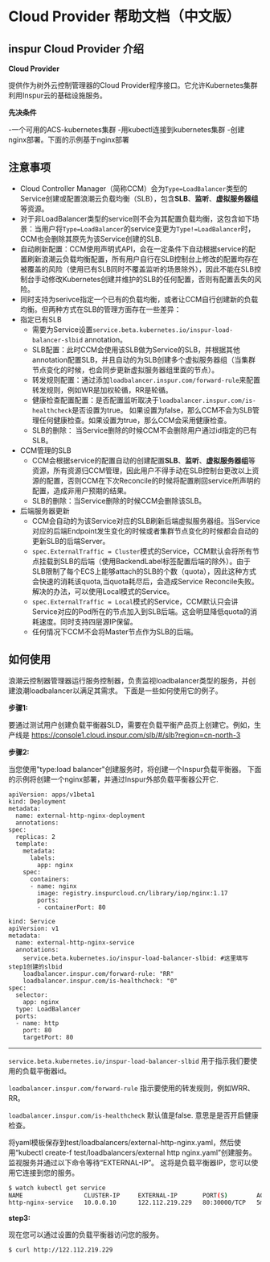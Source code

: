 # Cloud Provider 帮助文档（中文版）

## inspur Cloud Provider 介绍

**Cloud Provider**

提供作为树外云控制管理器的Cloud Provider程序接口。它允许Kubernetes集群利用Inspur云的基础设施服务。

**先决条件**

-一个可用的ACS-kubernetes集群
-用kubectl连接到kubernetes集群
-创建nginx部署。下面的示例基于nginx部署

## 注意事项

- Cloud Controller Manager（简称CCM）会为`Type=LoadBalancer`类型的Service创建或配置浪潮云负载均衡（SLB），包含**SLB**、**监听**、**虚拟服务器组**等资源。
- 对于非LoadBalancer类型的service则不会为其配置负载均衡，这包含如下场景：当用户将`Type=LoadBalancer`的service变更为`Type!=LoadBalancer`时，CCM也会删除其原先为该Service创建的SLB.
- 自动刷新配置：CCM使用声明式API，会在一定条件下自动根据service的配置刷新浪潮云负载均衡配置，所有用户自行在SLB控制台上修改的配置均存在被覆盖的风险（使用已有SLB同时不覆盖监听的场景除外），因此不能在SLB控制台手动修改Kubernetes创建并维护的SLB的任何配置，否则有配置丢失的风险。
- 同时支持为serivce指定一个已有的负载均衡，或者让CCM自行创建新的负载均衡。但两种方式在SLB的管理方面存在一些差异：
- 指定已有SLB
  - 需要为Service设置`service.beta.kubernetes.io/inspur-load-balancer-slbid` annotation。
  - SLB配置：此时CCM会使用该SLB做为Service的SLB，并根据其他annotation配置SLB，并且自动的为SLB创建多个虚拟服务器组（当集群节点变化的时候，也会同步更新虚拟服务器组里面的节点）。
  - 转发规则配置：通过添加`loadbalancer.inspur.com/forward-rule`来配置转发规则，例如WR是加权轮循，RR是轮循。
  - 健康检查配置配置：是否配置监听取决于`loadbalancer.inspur.com/is-healthcheck`是否设置为true。 如果设置为false，那么CCM不会为SLB管理任何健康检查。如果设置为true，那么CCM会采用健康检查。
  - SLB的删除： 当Service删除的时候CCM不会删除用户通过id指定的已有SLB。
- CCM管理的SLB  
  - CCM会根据service的配置自动的创建配置**SLB**、**监听**、**虚拟服务器组**等资源，所有资源归CCM管理，因此用户不得手动在SLB控制台更改以上资源的配置，否则CCM在下次Reconcile的时候将配置刷回service所声明的配置，造成非用户预期的结果。
  - SLB的删除：当Service删除的时候CCM会删除该SLB。
- 后端服务器更新
  - CCM会自动的为该Service对应的SLB刷新后端虚拟服务器组。当Service对应的后端Endpoint发生变化的时候或者集群节点变化的时候都会自动的更新SLB的后端Server。
  - `spec.ExternalTraffic = Cluster`模式的Service，CCM默认会将所有节点挂载到SLB的后端（使用BackendLabel标签配置后端的除外）。由于SLB限制了每个ECS上能够attach的SLB的个数（quota），因此这种方式会快速的消耗该quota,当quota耗尽后，会造成Service Reconcile失败。解决的办法，可以使用Local模式的Service。
  - `spec.ExternalTraffic = Local`模式的Service，CCM默认只会讲Service对应的Pod所在的节点加入到SLB后端。这会明显降低quota的消耗速度。同时支持四层源IP保留。
  - 任何情况下CCM不会将Master节点作为SLB的后端。
## 如何使用

浪潮云控制器管理器运行服务控制器，负责监视loadbalancer类型的服务，并创建浪潮loadbalancer以满足其需求。
下面是一些如何使用它的例子。

**步骤1:**

要通过测试用户创建负载平衡器SLD，需要在负载平衡产品页上创建它。例如，生产线是 https://console1.cloud.inspur.com/slb/#/slb?region=cn-north-3

**步骤2:**

当您使用"type:load balancer"创建服务时，将创建一个Inspur负载平衡器。
下面的示例将创建一个nginx部署，并通过Inspur外部负载平衡器公开它.

```
apiVersion: apps/v1beta1
kind: Deployment
metadata:
  name: external-http-nginx-deployment
  annotations:
spec:
  replicas: 2
  template:
    metadata:
      labels:
        app: nginx
    spec:
      containers:
      - name: nginx
        image: registry.inspurcloud.cn/library/iop/nginx:1.17
        ports:
        - containerPort: 80
```

```
kind: Service
apiVersion: v1
metadata:
  name: external-http-nginx-service
  annotations:
    service.beta.kubernetes.io/inspur-load-balancer-slbid: #这里填写step1创建的slbid
    loadbalancer.inspur.com/forward-rule: "RR"
    loadbalancer.inspur.com/is-healthcheck: "0"
spec:
  selector:
    app: nginx
  type: LoadBalancer
  ports:
  - name: http
    port: 80
    targetPort: 80
```

---

```service.beta.kubernetes.io/inspur-load-balancer-slbid```
用于指示我们要使用的负载平衡器id。

```loadbalancer.inspur.com/forward-rule``` 
指示要使用的转发规则，例如WRR、RR。

```loadbalancer.inspur.com/is-healthcheck``` 默认值是false.
意思是是否开启健康检查。

将yaml模板保存到test/loadbalancers/external-http-nginx.yaml，然后使用“kubectl create-f test/loadbalancers/external http nginx.yaml”创建服务。
监视服务并通过以下命令等待“EXTERNAL-IP”。
这将是负载平衡器IP，您可以使用它连接到您的服务。

```bash
$ watch kubectl get service
NAME                 CLUSTER-IP     EXTERNAL-IP       PORT(S)        AGE
http-nginx-service   10.0.0.10      122.112.219.229   80:30000/TCP   5m
```

**step3:**

现在您可以通过设置的负载平衡器访问您的服务。

```bash
$ curl http://122.112.219.229
```


